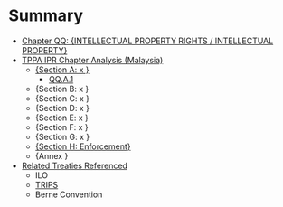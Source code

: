 # Summary

* [Chapter QQ: {INTELLECTUAL PROPERTY RIGHTS / INTELLECTUAL PROPERTY}](README.md)
* [TPPA IPR Chapter Analysis (Malaysia)](tppa_ipr_chapter_analysis_malaysia.md)
   * [{Section A: x }]({section_a_x_}.md)
       * [QQ.A.1](qqa1.md)
   * {Section B: x }
   * {Section C: x }
   * {Section D: x }
   * {Section E: x }
   * {Section F: x }
   * {Section G: x }
   * [{Section H: Enforcement}]({section_h_enforcement}.md)
   * {Annex }
* [Related Treaties Referenced](related_treaties_referenced.md)
   * ILO
   * [TRIPS](trips.md)
   * Berne Convention

